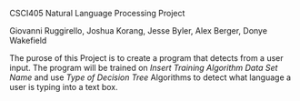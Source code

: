 CSCI405 Natural Language Processing Project

Giovanni Ruggirello, Joshua Korang, Jesse Byler, Alex Berger, Donye Wakefield

The purose of this Project is to create a program that detects from a user input. The program will be trained on <i>Insert Training Algorithm Data Set Name</i> and use <i>Type of Decision Tree</i> Algorithms to detect what language a user is typing into a text box.

